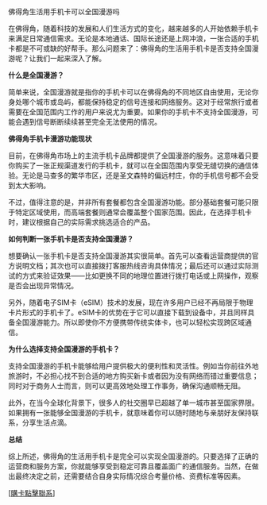 佛得角生活用手机卡可以全国漫游吗

在佛得角，随着科技的发展和人们生活方式的变化，越来越多的人开始依赖手机卡来满足日常通信需求。无论是本地通话、国际长途还是上网冲浪，一张合适的手机卡都是不可或缺的好帮手。那么问题来了：佛得角的生活用手机卡是否支持全国漫游呢？让我们一起来深入了解。

**什么是全国漫游？**

简单来说，全国漫游就是指你的手机卡可以在佛得角的不同地区自由使用，无论你身处哪个城市或岛屿，都能保持稳定的信号连接和网络服务。这对于经常旅行或者需要在全国范围内工作的用户来说尤为重要。如果你的手机卡不支持全国漫游，可能会遇到信号断断续续甚至完全无法使用的情况。

**佛得角手机卡漫游功能现状**

目前，在佛得角市场上的主流手机卡品牌都提供了全国漫游的服务。这意味着只要你购买了一张正规渠道发行的手机卡，就可以在全国范围内享受无缝切换的通信体验。无论是马查多的繁华市区，还是圣文森特的偏远村庄，你的手机信号都不会受到太大影响。

不过，值得注意的是，并非所有套餐都包含全国漫游功能。部分基础套餐可能只限于特定区域使用，而高端套餐则通常会覆盖整个国家范围。因此，在选择手机卡时，建议根据自己的实际需求挑选适合的产品。

**如何判断一张手机卡是否支持全国漫游？**

想要确认一张手机卡是否支持全国漫游其实很简单。首先可以查看运营商提供的官方说明文档；其次也可以直接拨打客服热线咨询具体情况；最后还可以通过实际测试的方式来验证效果——比如更换不同的地理位置进行拨打电话或上网操作，观察是否会出现异常情况。

另外，随着电子SIM卡（eSIM）技术的发展，现在许多用户已经不再局限于物理卡片形式的手机卡了。eSIM卡的优势在于它可以直接下载到设备中，并且同样具备全国漫游能力。所以即使你不方便携带传统实体卡，也可以轻松实现跨区域通信。

**为什么选择支持全国漫游的手机卡？**

支持全国漫游的手机卡能够给用户提供极大的便利性和灵活性。例如当你前往外地旅游时，不必担心找不到合适的地方购买新卡或者因为没有网络而错过重要信息；同时对于商务人士而言，则可以更高效地处理工作事务，确保沟通顺畅无阻。

此外，在当今全球化背景下，很多人的社交圈早已超越了单一城市甚至国家界限。如果拥有一张能够全国漫游的手机卡，就意味着你可以随时随地与亲朋好友保持联系，分享生活点滴。

**总结**

综上所述，佛得角的生活用手机卡是完全可以实现全国漫游的。只要选择了正确的运营商和服务方案，你就能够享受到稳定可靠且覆盖面广的通信服务。当然，在做出最终决定之前，还需要结合自身实际情况综合考量价格、资费标准等因素。

[[購卡點擊聯系](https://t.me/s/esim1088)]